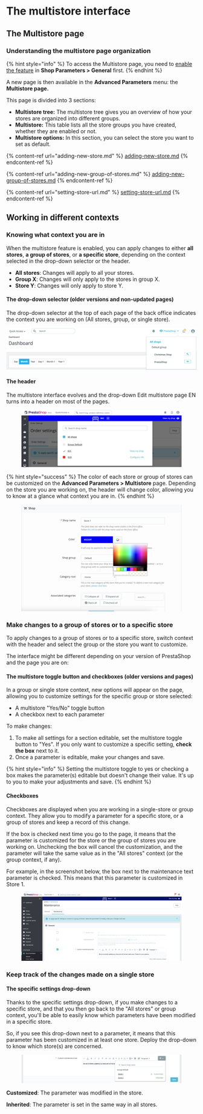 # The multistore interface

## The Multistore page  <a href="#themultistoreinterface-managingyourstores" id="themultistoreinterface-managingyourstores"></a>

### Understanding the multistore page organization

{% hint style="info" %}
To access the Multistore page, you need to [enable the feature](../#managingmultipleshops-enablingthemultistorefeature) in **Shop Parameters > General** first.
{% endhint %}

A new page is then available in the **Advanced Parameters** menu: the **Multistore page.**

This page is divided into 3 sections:

* **Multistore tree:** The multistore tree gives you an overview of how your stores are organized into different groups.&#x20;
* **Multistore:** This table lists all the store groups you have created, whether they are enabled or not.&#x20;
* **Multistore options:** In this section, you can select the store you want to set as default. &#x20;

{% content-ref url="adding-new-store.md" %}
[adding-new-store.md](adding-new-store.md)
{% endcontent-ref %}

{% content-ref url="adding-new-group-of-stores.md" %}
[adding-new-group-of-stores.md](adding-new-group-of-stores.md)
{% endcontent-ref %}

{% content-ref url="setting-store-url.md" %}
[setting-store-url.md](setting-store-url.md)
{% endcontent-ref %}

## Working in different contexts <a href="#themultistoreinterface-onebackofficetorulethemall" id="themultistoreinterface-onebackofficetorulethemall"></a>

### Knowing what context you are in

When the multistore feature is enabled, you can apply changes to either **all stores**, **a group of stores**, or **a specific store**, depending on the context selected in the drop-down selector or the header.

* **All stores**: Changes will apply to all your stores.
* **Group X**: Changes will only apply to the stores in group X.
* **Store Y**: Changes will only apply to store Y.

#### The drop-down selector (older versions and non-updated pages)

The drop-down selector at the top of each page of the back office indicates the context you are working on (All stores, group, or single store).

![](<../../../.gitbook/assets/57081980 (4) (4) (2).png>)

#### The header

The multistore interface evolves and the drop-down Edit multistore page EN turns into a header on most of the pages. &#x20;

<figure><img src="../../../.gitbook/assets/image (92).png" alt=""><figcaption></figcaption></figure>

{% hint style="success" %}
The color of each store or group of stores can be customized on the **Advanced Parameters > Multistore** page. Depending on the store you are working on, the header will change color, allowing you to know at a glance what context you are in.
{% endhint %}

<figure><img src="../../../.gitbook/assets/image (36).png" alt=""><figcaption></figcaption></figure>

### Make changes to a group of stores or to a specific store

To apply changes to a group of stores or to a specific store, switch context with the header and select the group or the store you want to customize.

The interface might be different depending on your version of PrestaShop and the page you are on:

#### The multistore toggle button and checkboxes (older versions and pages)

In a group or single store context, new options will appear on the page, allowing you to customize settings for the specific group or store selected:

* A multistore "Yes/No" toggle button
* A checkbox next to each parameter

To make changes:&#x20;

1. To make all settings for a section editable, set the multistore toggle button to "Yes".  If you only want to customize a specific setting, **check the box** next to it.
2. Once a parameter is editable, make your changes and save.

{% hint style="info" %}
Setting the multistore toggle to yes or checking a box makes the parameter(s) editable but doesn't change their value. It's up to you to make your adjustments and save.
{% endhint %}

#### Checkboxes

Checkboxes are displayed when you are working in a single-store or group context. They allow you to modify a parameter for a specific store, or a group of stores and keep a record of this change.&#x20;

If the box is checked next time you go to the page, it means that the parameter is customized for the store or the group of stores you are working on. Unchecking the box will cancel the customization, and the parameter will take the same value as in the "All stores" context (or the group context, if any).

For example, in the screenshot below, the box next to the maintenance text parameter is checked. This means that this parameter is customized in Store 1.

<figure><img src="../../../.gitbook/assets/image (96).png" alt=""><figcaption></figcaption></figure>

### Keep track of the changes made on a single store

#### The specific settings drop-down

Thanks to the specific settings drop-down, if you make changes to a specific store, and that you then go back to the "All stores" or group context, you'll be able to easily know which parameters have been modified in a specific store.

So, if you see this drop-down next to a parameter, it means that this parameter has been customized in at least one store. Deploy the drop-down to know which store(s) are concerned.

<figure><img src="../../../.gitbook/assets/image (29) (2).png" alt=""><figcaption></figcaption></figure>

**Customized**: The parameter was modified in the store.

**Inherited**: The parameter is set in the same way in all stores.

